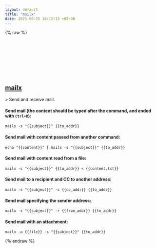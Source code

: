 ```yaml
---
layout: default
title: "mailx"
date: 2021-06-25 18:12:13 +02:00
---
```

{% raw %}
<h2 id="mailx">
  <a href="/en/common/mailx.html">mailx</a> <a href="#mailx"><svg class="icon">
    <use href="/assets/images/unicode_sprite.svg#link" />
  </svg></a>
</h2>
> Send and receive mail.

#### Send mail (the content should be typed after the command, and ended with `Ctrl+D`):
```shell
mailx -s "{{subject}}" {{to_addr}}
```
#### Send mail with content passed from another command:
```shell
echo "{{content}}" | mailx -s "{{subject}}" {{to_addr}}
```
#### Send mail with content read from a file:
```shell
mailx -s "{{subject}}" {{to_addr}} < {{content.txt}}
```
#### Send mail to a recipient and CC to another address:
```shell
mailx -s "{{subject}}" -c {{cc_addr}} {{to_addr}}
```
#### Send mail specifying the sender address:
```shell
mailx -s "{{subject}}" -r {{from_addr}} {{to_addr}}
```
#### Send mail with an attachment:
```shell
mailx -a {{file}} -s "{{subject}}" {{to_addr}}
```
{% endraw %}